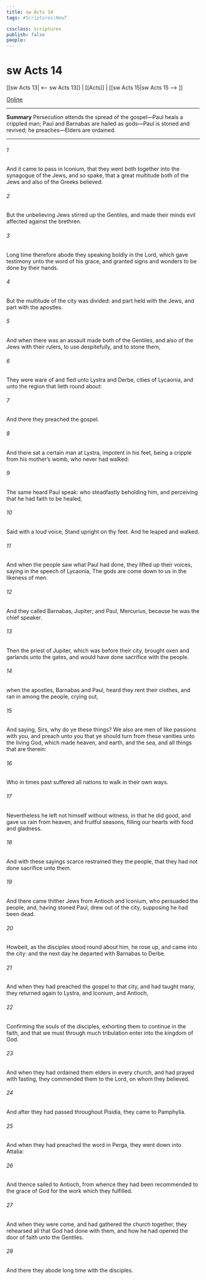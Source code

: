 ```yaml
---
title: sw Acts 14
tags: #Scriptures\NewT

cssclass: scriptures
publish: false
people:
---
```


# sw Acts 14
[[sw Acts 13| <-- sw Acts 13]] | [[Acts]] | [[sw Acts 15|sw Acts 15 --> ]]

[Online](https://churchofjesuschrist.org/study/scriptures/nt/acts/14?lang=eng)

---
__Summary__
Persecution attends the spread of the gospel—Paul heals a crippled man; Paul and Barnabas are hailed as gods—Paul is stoned and revived; he preaches—Elders are ordained.

---
###### 1 
And it came to pass in Iconium, that they went both together into the synagogue of the Jews, and so spake, that a great multitude both of the Jews and also of the Greeks believed.

###### 2 
But the unbelieving Jews stirred up the Gentiles, and made their minds evil affected against the brethren.

###### 3 
Long time therefore abode they speaking boldly in the Lord, which gave testimony unto the word of his grace, and granted signs and wonders to be done by their hands.

###### 4 
But the multitude of the city was divided: and part held with the Jews, and part with the apostles.

###### 5 
And when there was an assault made both of the Gentiles, and also of the Jews with their rulers, to use  despitefully, and to stone them,

###### 6 
They were ware of  and fled unto Lystra and Derbe, cities of Lycaonia, and unto the region that lieth round about:

###### 7 
And there they preached the gospel.

###### 8 
And there sat a certain man at Lystra, impotent in his feet, being a cripple from his mother’s womb, who never had walked:

###### 9 
The same heard Paul speak: who steadfastly beholding him, and perceiving that he had faith to be healed,

###### 10 
Said with a loud voice, Stand upright on thy feet. And he leaped and walked.

###### 11 
And when the people saw what Paul had done, they lifted up their voices, saying in the speech of Lycaonia, The gods are come down to us in the likeness of men.

###### 12 
And they called Barnabas, Jupiter; and Paul, Mercurius, because he was the chief speaker.

###### 13 
Then the priest of Jupiter, which was before their city, brought oxen and garlands unto the gates, and would have done sacrifice with the people.

###### 14 
 when the apostles, Barnabas and Paul, heard  they rent their clothes, and ran in among the people, crying out,

###### 15 
And saying, Sirs, why do ye these things? We also are men of like passions with you, and preach unto you that ye should turn from these vanities unto the living God, which made heaven, and earth, and the sea, and all things that are therein:

###### 16 
Who in times past suffered all nations to walk in their own ways.

###### 17 
Nevertheless he left not himself without witness, in that he did good, and gave us rain from heaven, and fruitful seasons, filling our hearts with food and gladness.

###### 18 
And with these sayings scarce restrained they the people, that they had not done sacrifice unto them.

###### 19 
And there came thither  Jews from Antioch and Iconium, who persuaded the people, and, having stoned Paul, drew  out of the city, supposing he had been dead.

###### 20 
Howbeit, as the disciples stood round about him, he rose up, and came into the city: and the next day he departed with Barnabas to Derbe.

###### 21 
And when they had preached the gospel to that city, and had taught many, they returned again to Lystra, and  Iconium, and Antioch,

###### 22 
Confirming the souls of the disciples,  exhorting them to continue in the faith, and that we must through much tribulation enter into the kingdom of God.

###### 23 
And when they had ordained them elders in every church, and had prayed with fasting, they commended them to the Lord, on whom they believed.

###### 24 
And after they had passed throughout Pisidia, they came to Pamphylia.

###### 25 
And when they had preached the word in Perga, they went down into Attalia:

###### 26 
And thence sailed to Antioch, from whence they had been recommended to the grace of God for the work which they fulfilled.

###### 27 
And when they were come, and had gathered the church together, they rehearsed all that God had done with them, and how he had opened the door of faith unto the Gentiles.

###### 28 
And there they abode long time with the disciples.

